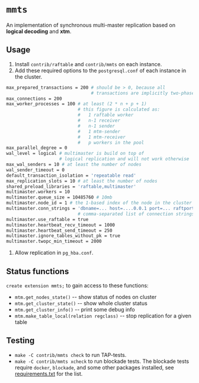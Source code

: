 # `mmts`

An implementation of synchronous multi-master replication based on **logical decoding** and **xtm**.

## Usage

1. Install `contrib/raftable` and `contrib/mmts` on each instance.
1. Add these required options to the `postgresql.conf` of each instance in the cluster.
```sh
max_prepared_transactions = 200 # should be > 0, because all
								# transactions are implicitly two-phase
max_connections = 200
max_worker_processes = 100 # at least (2 * n + p + 1)
						   # this figure is calculated as:
						   #   1 raftable worker
						   #   n-1 receiver
						   #   n-1 sender
						   #   1 mtm-sender
						   #   1 mtm-receiver
						   #   p workers in the pool
max_parallel_degree = 0
wal_level = logical # multimaster is build on top of
					# logical replication and will not work otherwise
max_wal_senders = 10 # at least the number of nodes
wal_sender_timeout = 0
default_transaction_isolation = 'repeatable read'
max_replication_slots = 10 # at least the number of nodes
shared_preload_libraries = 'raftable,multimaster'
multimaster.workers = 10
multimaster.queue_size = 10485760 # 10mb
multimaster.node_id = 1 # the 1-based index of the node in the cluster
multimaster.conn_strings = 'dbname=... host=....0.0.1 port=... raftport=..., ...'
						   # comma-separated list of connection strings
multimaster.use_raftable = true
multimaster.heartbeat_recv_timeout = 1000
multimaster.heartbeat_send_timeout = 250
multimaster.ignore_tables_without_pk = true
multimaster.twopc_min_timeout = 2000
```
1. Allow replication in `pg_hba.conf`.

## Status functions

`create extension mmts;` to gain access to these functions:

* `mtm.get_nodes_state()` -- show status of nodes on cluster
* `mtm.get_cluster_state()` -- show whole cluster status
* `mtm.get_cluster_info()` -- print some debug info
* `mtm.make_table_local(relation regclass)` -- stop replication for a given table

## Testing

* `make -C contrib/mmts check` to run TAP-tests.
* `make -C contrib/mmts xcheck` to run blockade tests. The blockade tests require `docker`, `blockade`, and some other packages installed, see [requirements.txt](tests2/requirements.txt) for the list.
